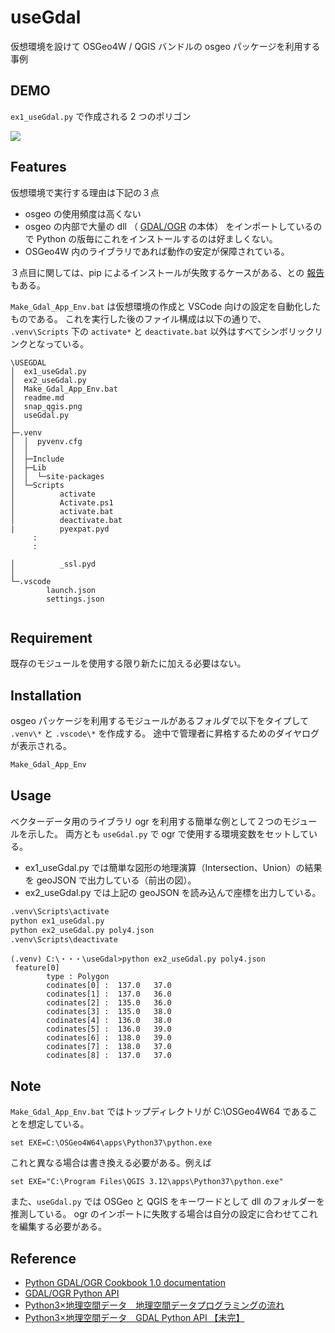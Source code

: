 # useGdal

仮想環境を設けて OSGeo4W / QGIS バンドルの osgeo パッケージを利用する事例

## DEMO

```ex1_useGdal.py``` で作成される 2 つのポリゴン

![](snap_qgis.png)

## Features

仮想環境で実行する理由は下記の３点

- osgeo の使用頻度は高くない
- osgeo の内部で大量の dll （ [GDAL/OGR](https://gdal.org/index.html) の本体）
をインポートしているので Python の版毎にこれをインストールするのは好ましくない。
- OSGeo4W 内のライブラリであれば動作の安定が保障されている。

３点目に関しては、pip によるインストールが失敗するケースがある、との
[報告](https://hacker.trickstorm.com/?p=988)もある。

```Make_Gdal_App_Env.bat``` は仮想環境の作成と VSCode 向けの設定を自動化したものである。
これを実行した後のファイル構成は以下の通りで、
```.venv\Scripts``` 下の ```activate*``` と ```deactivate.bat```
以外はすべてシンボリックリンクとなっている。

```
\USEGDAL
│  ex1_useGdal.py
│  ex2_useGdal.py
│  Make_Gdal_App_Env.bat
│  readme.md
│  snap_qgis.png
│  useGdal.py
│  
├─.venv
│  │  pyvenv.cfg
│  │  
│  ├─Include
│  ├─Lib
│  │  └─site-packages
│  └─Scripts
│          activate
│          Activate.ps1
│          activate.bat
│          deactivate.bat
|          pyexpat.pyd
     :
     :

│          _ssl.pyd
│          
└─.vscode
        launch.json
        settings.json
        
```

## Requirement

既存のモジュールを使用する限り新たに加える必要はない。

## Installation

osgeo パッケージを利用するモジュールがあるフォルダで以下をタイプして
```.venv\*``` と ```.vscode\*``` を作成する。
途中で管理者に昇格するためのダイヤログが表示される。

```bash
Make_Gdal_App_Env
```

## Usage

ベクターデータ用のライブラリ ogr を利用する簡単な例として２つのモジュールを示した。
両方とも ```useGdal.py``` で ogr で使用する環境変数をセットしている。

- ex1_useGdal.py では簡単な図形の地理演算（Intersection、Union）の結果を geoJSON で出力している（前出の図）。
- ex2_useGdal.py では上記の geoJSON を読み込んで座標を出力している。

```bash
.venv\Scripts\activate
python ex1_useGdal.py
python ex2_useGdal.py poly4.json
.venv\Scripts\deactivate
```

```
(.venv) C:\・・・\useGdal>python ex2_useGdal.py poly4.json
 feature[0]
        type : Polygon
        codinates[0] :  137.0   37.0
        codinates[1] :  137.0   36.0
        codinates[2] :  135.0   36.0
        codinates[3] :  135.0   38.0
        codinates[4] :  136.0   38.0
        codinates[5] :  136.0   39.0
        codinates[6] :  138.0   39.0
        codinates[7] :  138.0   37.0
        codinates[8] :  137.0   37.0
```

## Note

```Make_Gdal_App_Env.bat``` ではトップディレクトリが C:\OSGeo4W64 であることを想定している。
```
set EXE=C:\OSGeo4W64\apps\Python37\python.exe
```
これと異なる場合は書き換える必要がある。例えば
```
set EXE="C:\Program Files\QGIS 3.12\apps\Python37\python.exe"
```

また、```useGdal.py``` では OSGeo と QGIS をキーワードとして dll のフォルダーを推測している。
ogr のインポートに失敗する場合は自分の設定に合わせてこれを編集する必要がある。

## Reference

- [Python GDAL/OGR Cookbook 1.0 documentation](https://pcjericks.github.io/py-gdalogr-cookbook/)
- [GDAL/OGR Python API](https://gdal.org/python/index.html)
- [Python3×地理空間データ　地理空間データプログラミングの流れ](https://ujicya.jp/blog-mapping/workflow-of-python-geospatial-development/)
- [Python3×地理空間データ　GDAL Python API 【未完】](https://ujicya.jp/blog-mapping/python-gdal-api/)
